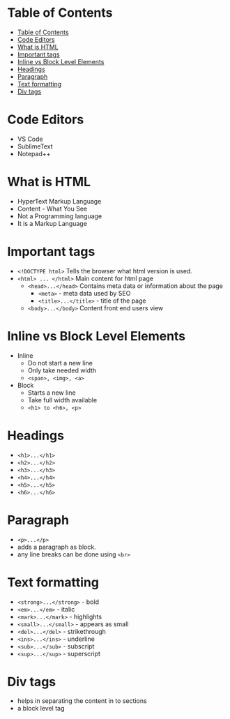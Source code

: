 # Table of Contents
- [Table of Contents](#table-of-contents)
- [Code Editors](#code-editors)
- [What is HTML](#what-is-html)
- [Important tags](#important-tags)
- [Inline vs Block Level Elements](#inline-vs-block-level-elements)
- [Headings](#headings)
- [Paragraph](#paragraph)
- [Text formatting](#text-formatting)
- [Div tags](#div-tags)
  
# Code Editors
* VS Code
* SublimeText
* Notepad++

# What is HTML
* HyperText Markup Language
* Content - What You See
* Not a Programming language
* It is a Markup Language

# Important tags
* ```<!DOCTYPE html>```
  Tells the browser what html version is used.
* ```<html> ... </html>```
  Main content for html page
  * ```<head>...</head>```
    Contains meta data or information about the page
    * ```<meta>``` - meta data used by SEO
    * ```<title>...</title>``` - title of the page
  * ```<body>...</body>```
    Content front end users view

# Inline vs Block Level Elements

* Inline 
  * Do not start a new line
  * Only take needed width
  * ```<span>, <img>, <a>```
* Block 
  * Starts a new line
  * Take full width available
  * ```<h1> to <h6>, <p>```

# Headings

* ```<h1>...</h1>```
* ```<h2>...</h2>```
* ```<h3>...</h3>```
* ```<h4>...</h4>```
* ```<h5>...</h5>```
* ```<h6>...</h6>```
  
# Paragraph

* ```<p>...</p>```
* adds a paragraph as block.
* any line breaks can be done using ```<br>```

# Text formatting

* ```<strong>...</strong>``` - bold
* ```<em>...</em>``` - italic
* ```<mark>...</mark>``` - highlights
* ```<small>...</small>``` - appears as small
* ```<del>...</del>``` - strikethrough
* ```<ins>...</ins>``` - underline
* ```<sub>...</sub>``` - subscript
* ```<sup>...</sup>``` - superscript

# Div tags

* helps in separating the content in to sections
* a block level tag